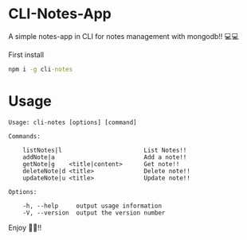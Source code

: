 # CLI-Notes-App

A simple notes-app in CLI for notes management with mongodb!! 💻💻

First install
```cmd
npm i -g cli-notes
```

# Usage
```
Usage: cli-notes [options] [command]

Commands: 

    listNotes|l                       List Notes!!
    addNote|a                         Add a note!!
    getNote|g    <title|content>      Get note!!
    deleteNote|d <title>              Delete note!!
    updateNote|u <title>              Update note!!

Options:

    -h, --help     output usage information
    -V, --version  output the version number

```

Enjoy 🎉🎉!!
